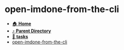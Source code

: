 # open-imdone-from-the-cli
- [:house: **Home**](/README)
- [:arrow_heading_up: **Parent Directory**](/notes/archive/backlog/stories/_index.md)
- [:file_folder: **tasks**](tasks/_index.md)
- [open-imdone-from-the-cli](open-imdone-from-the-cli.md)
